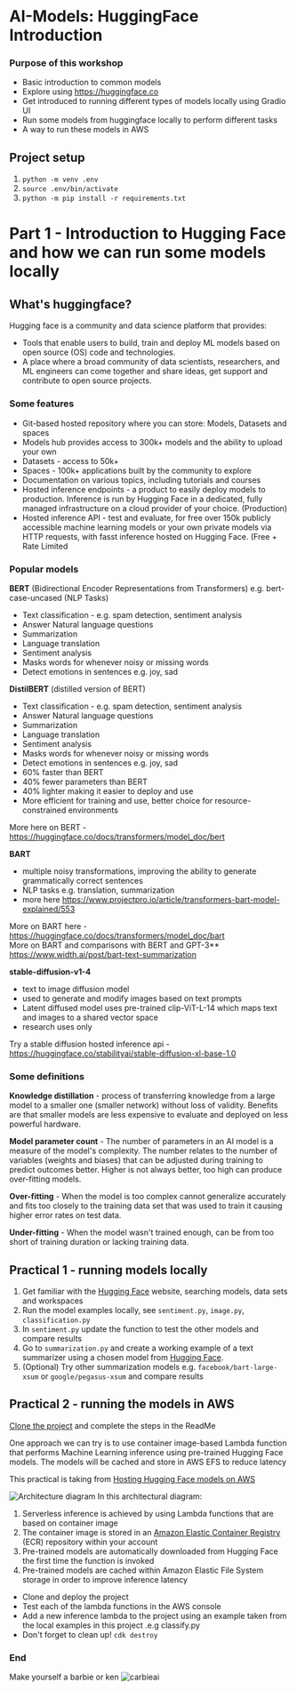 # AI-Models: HuggingFace Introduction

### Purpose of this workshop
* Basic introduction to common models
* Explore using https://huggingface.co
* Get introduced to running different types of models locally using Gradio UI
* Run some models from huggingface locally to perform different tasks
* A way to run these models in AWS

## Project setup
1. `python -m venv .env`
2. `source .env/bin/activate`
3. `python -m pip install -r requirements.txt`

# Part 1 - Introduction to Hugging Face and how we can run some models locally

## What's huggingface?
Hugging face is a community and data science platform that provides:
* Tools that enable users to build, train and deploy ML models based on open source (OS) code and technologies.
* A place where a broad community of data scientists, researchers, and ML engineers can come together and share ideas, get support and contribute to open source projects.

### Some features
* Git-based hosted repository where you can store: Models, Datasets and spaces
* Models hub provides access to 300k+ models and the ability to upload your own
* Datasets - access to 50k+ 
* Spaces - 100k+ applications built by the community to explore
* Documentation on various topics, including tutorials and courses
* Hosted inference endpoints - a product to easily deploy models to production. Inference is run by Hugging Face in a dedicated, fully managed infrastructure on a cloud provider of your choice. (Production)
* Hosted inference API - test and evaluate, for free over 150k publicly accessible machine learning models or your own private models via HTTP requests, with fasst inference hosted on Hugging Face. (Free + Rate Limited

### Popular models
**BERT** (Bidirectional Encoder Representations from Transformers)
e.g. bert-case-uncased (NLP Tasks)
* Text classification - e.g. spam detection, sentiment analysis
* Answer Natural language questions
* Summarization
* Language translation
* Sentiment analysis
* Masks words for whenever noisy or missing words
* Detect emotions in sentences e.g. joy, sad 

**DistilBERT** (distilled version of BERT)
* Text classification - e.g. spam detection, sentiment analysis
* Answer Natural language questions
* Summarization
* Language translation
* Sentiment analysis
* Masks words for whenever noisy or missing words
* Detect emotions in sentences e.g. joy, sad 
* 60% faster than BERT
* 40% fewer parameters than BERT
* 40% lighter making it easier to deploy and use
* More efficient for training and use, better choice for resource-constrained environments

More here on BERT - https://huggingface.co/docs/transformers/model_doc/bert

**BART**
* multiple noisy transformations, improving the ability to generate grammatically correct sentences
* NLP tasks e.g. translation, summarization
* more here https://www.projectpro.io/article/transformers-bart-model-explained/553

More on BART here - https://huggingface.co/docs/transformers/model_doc/bart <br>
More on BART and comparisons with BERT and GPT-3** https://www.width.ai/post/bart-text-summarization


**stable-diffusion-v1-4**
* text to image diffusion model
* used to generate and modify images based on text prompts
* Latent diffused model uses pre-trained clip-ViT-L-14 which maps text and images to a shared vector space
* research uses only

Try a stable diffusion hosted inference api - https://huggingface.co/stabilityai/stable-diffusion-xl-base-1.0

### Some definitions
**Knowledge distillation** - process of transferring knowledge from a large model to a smaller one (smaller network) without loss of validity. 
Benefits are that smaller models are less expensive to evaluate and deployed on less powerful hardware.

**Model parameter count** - The number of parameters in an AI model is a measure of the model's complexity. The number relates to the number of variables (weights and biases) that can be adjusted during training to predict outcomes better. Higher is not always better, too high can produce over-fitting models.

**Over-fitting** - When the model is too complex cannot generalize accurately and fits too closely to the training data set that was used to train it causing higher error rates on test data.

**Under-fitting** - When the model wasn't trained enough, can be from too short of training duration or lacking training data.

## Practical 1 - running models locally
1. Get familiar with the [Hugging Face](https://huggingface.co/) website, searching models, data sets and workspaces
2. Run the model examples locally, see `sentiment.py`, `image.py`, `classification.py`
3. In `sentiment.py` update the function to test the other models and compare results
4. Go to `summarization.py` and create a working example of a text summarizer using a chosen model from [Hugging Face](https://huggingface.co/models?pipeline_tag=summarization&sort=trending).
5. (Optional) Try other summarization models e.g. `facebook/bart-large-xsum` or `google/pegasus-xsum` and compare results

## Practical 2 - running the models in AWS
[Clone the project](https://github.com/aws-samples/zero-administration-inference-with-aws-lambda-for-hugging-face) and complete the steps in the ReadMe

One approach we can try is to use container image-based Lambda function that performs Machine Learning inference using pre-trained Hugging Face models. The models will be cached and store in AWS EFS to reduce latency

This practical is taking from [Hosting Hugging Face models on AWS](https://aws.amazon.com/blogs/compute/hosting-hugging-face-models-on-aws-lambda/)

![Architecture diagram](serverless-hugging-face.png)
In this architectural diagram:
1.  Serverless inference is achieved by using Lambda functions that are
    based on container image
2.  The container image is stored in an [Amazon Elastic Container Registry](https://aws.amazon.com/ecr/) (ECR) repository within your
    account
3.  Pre-trained models are automatically downloaded from Hugging Face
    the first time the function is invoked
4.  Pre-trained models are cached within Amazon Elastic File System
    storage in order to improve inference latency

* Clone and deploy the project
* Test each of the lambda functions in the AWS console
* Add a new inference lambda to the project using an example taken from the local examples in this project .e.g classify.py
* Don't forget to clean up! `cdk destroy`

### End
Make yourself a barbie or ken ![carbieai](carbie.png)